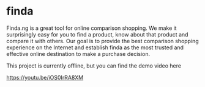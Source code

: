 # finda

Finda.ng is a great tool for online comparison shopping. We make it surprisingly easy for you to find a product, know about that product and compare it with others. Our goal is to provide the best comparison shopping experience on the Internet and establish finda as the most trusted and effective online destination to make a purchase decision.

This project is currently offline, but you can find the demo video here

https://youtu.be/iOS0IrRA8XM